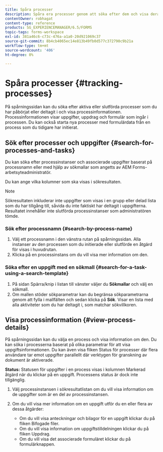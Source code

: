 ```yaml
---
title: Spåra processer
description: Spåra era processer genom att söka efter dem och visa deras information.
contentOwner: robhagat
content-type: reference
products: SG_EXPERIENCEMANAGER/6.5/FORMS
topic-tags: forms-workspace
exl-id: 381a46c6-c73c-476a-a1a0-20d921069c37
source-git-commit: 8b4cb4065ec14e813b49fb0d577c372790c9b21a
workflow-type: tm+mt
source-wordcount: '406'
ht-degree: 0%

---
```


# Spåra processer {#tracking-processes}

På spårningssidan kan du söka efter aktiva eller slutförda processer som du har påbörjat eller deltagit i och visa processinformationen. Processinformationen visar uppgifter, uppdrag och formulär som ingår i processen. Du kan också starta nya processer med formulärdata från en process som du tidigare har initierat.

## Sök efter processer och uppgifter {#search-for-processes-and-tasks}

Du kan söka efter processinstanser och associerade uppgifter baserat på processnamn eller med hjälp av sökmallar som angetts av AEM Forms-arbetsyteadministratör.

Du kan ange vilka kolumner som ska visas i sökresultaten.

>[!NOTE]
>
>Sökresultaten inkluderar inte uppgifter som visas i en grupp eller delad lista som du har tillgång till, såvida du inte faktiskt har deltagit i uppgifterna. Resultatet innehåller inte slutförda processinstanser som administratören tömde.

### Sök efter processnamn {#search-by-process-name}

1. Välj ett processnamn i den vänstra rutan på spårningssidan. Alla instanser av den processen som du initierade eller slutförde en åtgärd för visas i huvudrutan.
1. Klicka på en processinstans om du vill visa mer information om den.

### Söka efter en uppgift med en sökmall {#search-for-a-task-using-a-search-template}

1. På sidan Spärra/knip i listan till vänster väljer du **Sökmallar** och välj en sökmall.
1. Om mallen stöder sökparametrar kan du begränsa sökparametrarna genom att fylla i mallfälten och sedan klicka på **Sök**. Visar en lista med alla aktiviteter som du har deltagit i, som matchar sökvillkoren.

## Visa processinformation {#view-process-details}

På spårningssidan kan du välja en process och visa information om den. Du kan söka i processerna baserat på olika parametrar för att visa uppgiftsinformationen. Du kan även visa fliken Status för processer där flera användare tar emot uppgifter parallellt där verktygen för granskning av dokument är aktiverade.

**Status:** Statusen för uppgifter i en process visas i kolumnen Markerad åtgärd när du klickar på en uppgift. Processens status är dock inte tillgänglig.

1. Välj processinstansen i sökresultatlistan om du vill visa information om de uppgifter som är en del av processinstansen.
1. Om du vill visa mer information om en uppgift utför du en eller flera av dessa åtgärder:

   * Om du vill visa anteckningar och bilagor för en uppgift klickar du på fliken Bifogade filer.
   * Om du vill visa information om uppgiftstilldelningen klickar du på fliken Uppdrag.
   * Om du vill visa det associerade formuläret klickar du på formulärknappen.
